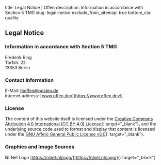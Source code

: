 title: Legal Notice | Offen
description: Information in accordance with Section 5 TMG
slug: legal-notice
exclude_from_sitemap: true
bottom_cta: quality

## Legal Notice

### Information in accordance with Section 5 TMG
Frederik Ring  
Torfstr. 22  
13353 Berlin  

### Contact Information
E-Mail: [hioffen@posteo.de](mailto:hioffen@posteo.de)  
Internet address: [www.offen.dev](https://www.offen.dev/)

### License
The content of this website itself is licensed under the [Creative Commons Attribution 4.0 International (CC BY 4.0) License](https://creativecommons.org/licenses/by/4.0/){: target="_blank"}, and the underlying source code used to format and display that content is licensed under the [GNU Affero General Public License v3.0](https://github.com/offen/website/blob/development/LICENSE){: target="_blank"}.

### Graphics and Image Sources
NLNet Logo [https://nlnet.nl/logo/](https://nlnet.nl/logo/){: target="_blank"}
